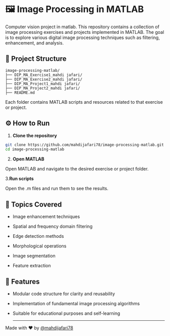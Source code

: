 # 🖼️ Image Processing in MATLAB
Computer vision project in matlab.
This repository contains a collection of image processing exercises and projects implemented in MATLAB. The goal is to explore various digital image processing techniques such as filtering, enhancement, and analysis.

## 📁 Project Structure

```
image-processing-matlab/
├── DIP_MA_Exercise1_mahdi jafari/
├── DIP_MA_Exercise2_mahdi jafari/
├── DIP_MA_Project1_mahdi jafari/
├── DIP_MA_Project2_mahdi jafari/
├── README.md
```

Each folder contains MATLAB scripts and resources related to that exercise or project.

## ⚙️ How to Run

1. **Clone the repository**

```bash
git clone https://github.com/mahdijafari78/image-processing-matlab.git
cd image-processing-matlab
```
2. **Open MATLAB**

Open MATLAB and navigate to the desired exercise or project folder.

3.**Run scripts**

Open the .m files and run them to see the results.

## 🧠 Topics Covered
- Image enhancement techniques

- Spatial and frequency domain filtering

- Edge detection methods

- Morphological operations

- Image segmentation

- Feature extraction

## 📌 Features
- Modular code structure for clarity and reusability

- Implementation of fundamental image processing algorithms

- Suitable for educational purposes and self-learning


  ---


Made with ❤️ by [@mahdijafari78](https://github.com/mahdijafari78)
